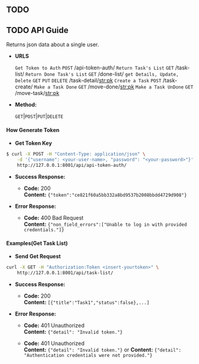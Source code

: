 ## TODO

**TODO API Guide**
----
  Returns json data about a single user.

* **URLS**

    `Get Token to Auth`             `POST`                 /api-token-auth/
    `Return Task's List`            `GET`                  /task-list/
    `Return Done Task's List`       `GET`                  /done-list/
    `get Details, Update, Delete`   `GET` `PUT` `DELETE`   /task-detail/<str:pk>
    `Create a Task`                 `POST`                 /task-create/
    `Make a Task Done`              `GET`                  /move-done/<str:pk>
    `Make a Task UnDone`            `GET`                  /move-task/<str:pk>


* **Method:**

  `GET`|`POST`|`PUT`|`DELETE`
  
#### How Generate Token

* **Get Token Key**

```bash
$ curl -X POST -H "Content-Type: application/json" \
    -d '{"username": <your-user-name>, "password": "<your-password>"}' \
    http://127.0.0.1:8001/api/api-token-auth/
```

* **Success Response:**

  * **Code:** 200 <br />
    **Content:** `{"token":"ce821f60a5bb332a8bd9537b2008bbdd4729d908"}`
 
* **Error Response:**

  * **Code:** 400 Bad Request <br />
    **Content:** `{"non_field_errors":["Unable to log in with provided credentials."]}`



#### Examples(Get Task List)

* **Send Get Request**

```bash
curl -X GET -H "Authorization:Token <insert-yourtoken>" \
    http://127.0.0.1:8001/api/task-list/
```

* **Success Response:**

  * **Code:** 200 <br />
    **Content:** `[{"title":"Task1","status":false},...]`
 
* **Error Response:**

  * **Code:** 401 Unauthorized <br />
    **Content:** `{"detail": "Invalid token."}`

  * **Code:** 401 Unauthorized <br />
    **Content:** `{"detail": "Invalid token."}`
    or 
    **Content:** `{"detail": "Authentication credentials were not provided."}`